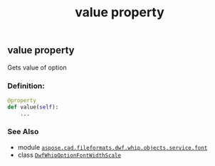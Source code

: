 ﻿---
title: value property
second_title: Aspose.CAD for Python via .NET API References
description: 
type: docs
weight: 40
url: /aspose.cad.fileformats.dwf.whip.objects.service.font/dwfwhipoptionfontwidthscale/value/
is_root: false
---

## value property


Gets value of option
### Definition:
```python
@property
def value(self):
    ...
```

### See Also
* module [`aspose.cad.fileformats.dwf.whip.objects.service.font`](../../)
* class [`DwfWhipOptionFontWidthScale`](/cad/python-net/aspose.cad.fileformats.dwf.whip.objects.service.font/dwfwhipoptionfontwidthscale)
